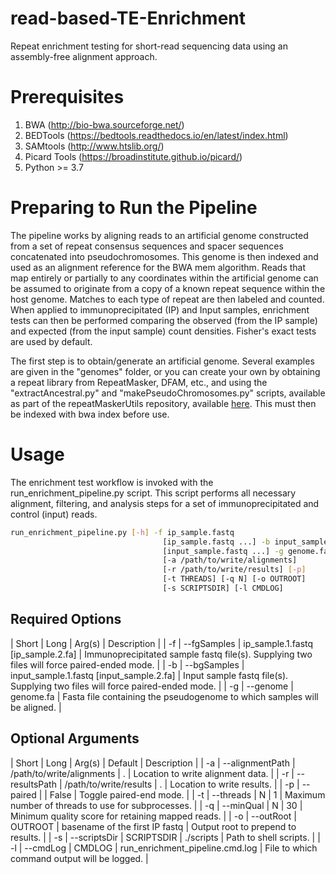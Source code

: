 # read-based-TE-Enrichment
Repeat enrichment testing for short-read sequencing data using an assembly-free alignment approach.


# Prerequisites

1. BWA (<http://bio-bwa.sourceforge.net/>)
2. BEDTools (<https://bedtools.readthedocs.io/en/latest/index.html>)
3. SAMtools (<http://www.htslib.org/>)
4. Picard Tools (<https://broadinstitute.github.io/picard/>)
5. Python >= 3.7

# Preparing to Run the Pipeline

The pipeline works by aligning reads to an artificial genome constructed from a set of repeat consensus sequences and spacer sequences concatenated into pseudochromosomes. This genome is then indexed and used as an alignment reference for the BWA mem algorithm. Reads that map entirely or partially to any coordinates within the artificial genome can be assumed to originate from a copy of a known repeat sequence within the host genome. Matches to each type of repeat are then labeled and counted. When applied to immunoprecipitated (IP) and Input samples, enrichment tests can then be performed comparing the observed (from the IP sample) and expected (from the input sample) count densities. Fisher's exact tests are used by default. 

The first step is to obtain/generate an artificial genome. Several examples are given in the "genomes" folder, or you can create your own by obtaining a repeat library from RepeatMasker, DFAM, etc., and using the "extractAncestral.py" and "makePseudoChromosomes.py" scripts, available as part of the repeatMaskerUtils repository, available [here](https://github.com/adadiehl/repeatMaskerUtils.git). This must then be indexed with bwa index before use.

# Usage

The enrichment test workflow is invoked with the run_enrichment_pipeline.py script. This script performs all necessary alignment, filtering, and analysis steps for a set of immunoprecipitated and control (input) reads.

```bash
run_enrichment_pipeline.py [-h] -f ip_sample.fastq
                                  [ip_sample.fastq ...] -b input_sample.fastq
                                  [input_sample.fastq ...] -g genome.fa
                                  [-a /path/to/write/alignments]
                                  [-r /path/to/write/results] [-p]
                                  [-t THREADS] [-q N] [-o OUTROOT]
                                  [-s SCRIPTSDIR] [-l CMDLOG]
```

## Required Options
| Short | Long | Arg(s) | Description |
| -f | --fgSamples | ip_sample.1.fastq [ip_sample.2.fa] | Immunoprecipitated sample fastq file(s). Supplying two files will force paired-ended mode. |
| -b | --bgSamples | input_sample.1.fastq [input_sample.2.fa] | Input sample fastq file(s). Supplying two files will force paired-ended mode. |
| -g | --genome | genome.fa | Fasta file containing the pseudogenome to which samples will be aligned. |

## Optional Arguments
| Short | Long | Arg(s)	| Default | Description |
| -a | --alignmentPath | /path/to/write/alignments | . | Location to write alignment data. |
| -r | --resultsPath | /path/to/write/results | . | Location to write results. |
| -p | --paired | | False | Toggle paired-end mode. |
| -t | --threads | N | 1 | Maximum number of threads to use for subprocesses. |
| -q | --minQual | N | 30 | Minimum quality score for retaining mapped reads. |
| -o | --outRoot | OUTROOT | basename of the first IP fastq | Output root to prepend to results. |
| -s | --scriptsDir | SCRIPTSDIR | ./scripts | Path to shell scripts. |
| -l | --cmdLog | CMDLOG | run_enrichment_pipeline.cmd.log | File to which command output will be logged. |


